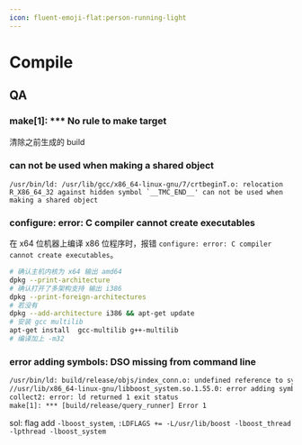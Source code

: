 ```yaml
---
icon: fluent-emoji-flat:person-running-light
---
```

# Compile

## QA

### make[1]: *** No rule to make target

清除之前生成的 build

### can not be used when making a shared object

```shell
/usr/bin/ld: /usr/lib/gcc/x86_64-linux-gnu/7/crtbeginT.o: relocation R_X86_64_32 against hidden symbol `__TMC_END__' can not be used when making a shared object
```

### configure: error: C compiler cannot create executables

在 x64 位机器上编译 x86 位程序时，报错 `configure: error: C compiler cannot create executables`。

```bash
# 确认主机内核为 x64 输出 amd64
dpkg --print-architecture 
# 确认打开了多架构支持 输出 i386
dpkg --print-foreign-architectures
# 若没有
dpkg --add-architecture i386 && apt-get update
# 安装 gcc multilib
apt-get install  gcc-multilib g++-multilib 
# 编译加上 -m32
```

### error adding symbols: DSO missing from command line

```txt
/usr/bin/ld: build/release/objs/index_conn.o: undefined reference to symbol '_ZN5boost6system15system_categoryEv'
//usr/lib/x86_64-linux-gnu/libboost_system.so.1.55.0: error adding symbols: DSO missing from command line
collect2: error: ld returned 1 exit status
make[1]: *** [build/release/query_runner] Error 1
```

sol: flag add `-lboost_system`, `:LDFLAGS += -L/usr/lib/boost -lboost_thread -lpthread -lboost_system`
